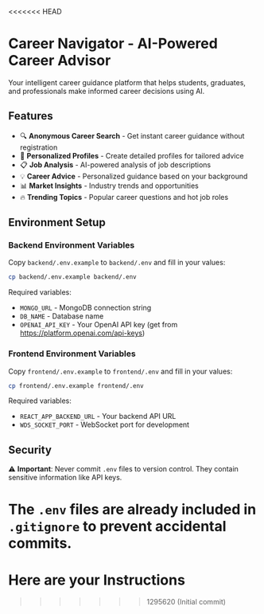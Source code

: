 <<<<<<< HEAD
# Career Navigator - AI-Powered Career Advisor

Your intelligent career guidance platform that helps students, graduates, and professionals make informed career decisions using AI.

## Features

- 🔍 **Anonymous Career Search** - Get instant career guidance without registration
- 👤 **Personalized Profiles** - Create detailed profiles for tailored advice
- 📋 **Job Analysis** - AI-powered analysis of job descriptions
- 💡 **Career Advice** - Personalized guidance based on your background
- 📊 **Market Insights** - Industry trends and opportunities
- 🔥 **Trending Topics** - Popular career questions and hot job roles

## Environment Setup

### Backend Environment Variables

Copy `backend/.env.example` to `backend/.env` and fill in your values:

```bash
cp backend/.env.example backend/.env
```

Required variables:
- `MONGO_URL` - MongoDB connection string
- `DB_NAME` - Database name
- `OPENAI_API_KEY` - Your OpenAI API key (get from https://platform.openai.com/api-keys)

### Frontend Environment Variables

Copy `frontend/.env.example` to `frontend/.env` and fill in your values:

```bash
cp frontend/.env.example frontend/.env
```

Required variables:
- `REACT_APP_BACKEND_URL` - Your backend API URL
- `WDS_SOCKET_PORT` - WebSocket port for development

## Security

⚠️ **Important**: Never commit `.env` files to version control. They contain sensitive information like API keys.

The `.env` files are already included in `.gitignore` to prevent accidental commits.
=======
# Here are your Instructions
>>>>>>> 1295620 (Initial commit)

